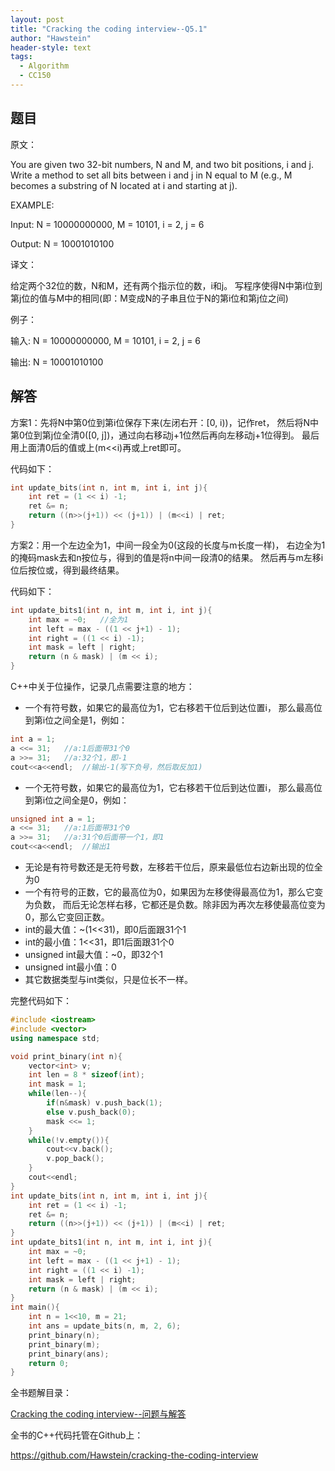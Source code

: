 ```yaml
---
layout: post
title: "Cracking the coding interview--Q5.1"
author: "Hawstein"
header-style: text
tags:
  - Algorithm
  - CC150
---
```


## 题目

原文：

You are given two 32-bit numbers, N and M, and two bit positions, i 
and j. Write a method to set all bits between i and j in N equal to 
M (e.g., M becomes a substring of N located at i and starting at j).

EXAMPLE:

Input: N = 10000000000, M = 10101, i = 2, j = 6

Output: N = 10001010100

译文：

给定两个32位的数，N和M，还有两个指示位的数，i和j。
写程序使得N中第i位到第j位的值与M中的相同(即：M变成N的子串且位于N的第i位和第j位之间)

例子：

输入: N = 10000000000, M = 10101, i = 2, j = 6

输出: N = 10001010100

## 解答

方案1：先将N中第0位到第i位保存下来(左闭右开：[0, i))，记作ret，
然后将N中第0位到第j位全清0([0, j])，通过向右移动j+1位然后再向左移动j+1位得到。
最后用上面清0后的值或上(m<<i)再或上ret即可。

代码如下：

```cpp
int update_bits(int n, int m, int i, int j){
    int ret = (1 << i) -1;
    ret &= n;
    return ((n>>(j+1)) << (j+1)) | (m<<i) | ret;
}
```

方案2：用一个左边全为1，中间一段全为0(这段的长度与m长度一样)，
右边全为1的掩码mask去和n按位与，得到的值是将n中间一段清0的结果。
然后再与m左移i位后按位或，得到最终结果。

代码如下：

```cpp
int update_bits1(int n, int m, int i, int j){
    int max = ~0;	//全为1
    int left = max - ((1 << j+1) - 1);
    int right = ((1 << i) -1);
    int mask = left | right;
    return (n & mask) | (m << i);
}
```

C++中关于位操作，记录几点需要注意的地方：

* 一个有符号数，如果它的最高位为1，它右移若干位后到达位置i，
那么最高位到第i位之间全是1，例如：

```cpp
int a = 1;
a <<= 31;	//a:1后面带31个0
a >>= 31;	//a:32个1，即-1
cout<<a<<endl;	//输出-1(写下负号，然后取反加1)
```

* 一个无符号数，如果它的最高位为1，它右移若干位后到达位置i，
那么最高位到第i位之间全是0，例如：

```cpp
unsigned int a = 1;
a <<= 31;	//a:1后面带31个0
a >>= 31;	//a:31个0后面带一个1，即1
cout<<a<<endl;	//输出1
```

* 无论是有符号数还是无符号数，左移若干位后，原来最低位右边新出现的位全为0
* 一个有符号的正数，它的最高位为0，如果因为左移使得最高位为1，那么它变为负数，
而后无论怎样右移，它都还是负数。除非因为再次左移使最高位变为0，那么它变回正数。
* int的最大值：~(1<<31)，即0后面跟31个1
* int的最小值：1<<31，即1后面跟31个0
* unsigned int最大值：~0，即32个1
* unsigned int最小值：0
* 其它数据类型与int类似，只是位长不一样。

完整代码如下：

```cpp
#include <iostream>
#include <vector>
using namespace std;

void print_binary(int n){
    vector<int> v;
    int len = 8 * sizeof(int);
    int mask = 1;
    while(len--){
        if(n&mask) v.push_back(1);
        else v.push_back(0);
        mask <<= 1;
    }
    while(!v.empty()){
        cout<<v.back();
        v.pop_back();
    }
    cout<<endl;
}
int update_bits(int n, int m, int i, int j){
    int ret = (1 << i) -1;
    ret &= n;
    return ((n>>(j+1)) << (j+1)) | (m<<i) | ret;
}
int update_bits1(int n, int m, int i, int j){
    int max = ~0;
    int left = max - ((1 << j+1) - 1);
    int right = ((1 << i) -1);
    int mask = left | right;
    return (n & mask) | (m << i);
}
int main(){
    int n = 1<<10, m = 21;
    int ans = update_bits(n, m, 2, 6);
    print_binary(n);
    print_binary(m);
    print_binary(ans);
    return 0;
}
```

全书题解目录：

[Cracking the coding interview--问题与解答](/2013/03/14/ctci-solutions-contents/)

全书的C++代码托管在Github上：

<https://github.com/Hawstein/cracking-the-coding-interview>
